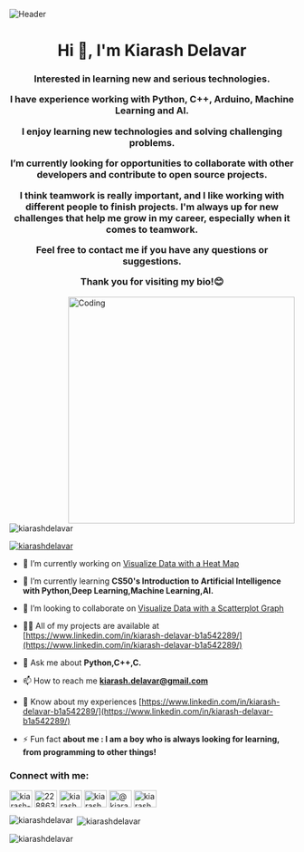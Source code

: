 ![Header](https://imgur.com/JGEmfZE.gif)
              
              

<h1 align="center">Hi 👋, I'm Kiarash Delavar</h1>

<h3 align="center">  
  Interested in learning new and serious technologies.
  
  I have experience working with Python, C++, Arduino, Machine Learning and AI. 
  
  I enjoy learning new technologies and solving challenging problems. 
  
  I’m currently looking for opportunities to collaborate with other developers and contribute to open source projects.

I think teamwork is really important, and I like working with different people to finish projects. I'm always up for new challenges that help me grow in my career, especially when it comes to teamwork.
  
  Feel free to contact me if you have any questions or suggestions. 
  
  Thank you for visiting my bio!😊</h3>
<img align="right" alt="Coding" width="400" src="https://mir-s3-cdn-cf.behance.net/project_modules/hd/06f21a161921919.63cd7887d0a70.gif">

<p align="left"> <img src="https://komarev.com/ghpvc/?username=kiarashdelavar&label=Profile%20views&color=0e75b6&style=flat" alt="kiarashdelavar" /> </p>
<p [![trophy](https://github-profile-trophy.vercel.app/?username=kiarashdelavar-ma&theme=onedark)](https://github.com/ryo-ma/github-profile-trophy)
<p align="left"> <a href="https://github.com/ryo-ma/github-profile-trophy"><img src="https://github-profile-trophy.vercel.app/?username=kiarashdelavar" alt="kiarashdelavar" /></a> </p>

- 🔭 I’m currently working on [Visualize Data with a Heat Map](https://www.freecodecamp.org/learn/data-visualization/data-visualization-projects/visualize-data-with-a-heat-map)

- 🌱 I’m currently learning **CS50's Introduction to Artificial Intelligence with Python,Deep Learning,Machine Learning,AI.**

- 👯 I’m looking to collaborate on [Visualize Data with a Scatterplot Graph](https://www.freecodecamp.org/learn/data-visualization/data-visualization-projects/visualize-data-with-a-scatterplot-graph)

- 👨‍💻 All of my projects are available at [https://www.linkedin.com/in/kiarash-delavar-b1a542289/](https://www.linkedin.com/in/kiarash-delavar-b1a542289/)

- 💬 Ask me about **Python,C++,C.**

- 📫 How to reach me **kiarash.delavar@gmail.com**

- 📄 Know about my experiences [https://www.linkedin.com/in/kiarash-delavar-b1a542289/](https://www.linkedin.com/in/kiarash-delavar-b1a542289/)

- ⚡ Fun fact **about me : I am a boy who   is always looking for learning, from programming to other things!**

<h3 align="left">Connect with me:</h3>
<p align="left">
<a href="https://linkedin.com/in/kiarash-delavar" target="blank"><img align="center" src="https://raw.githubusercontent.com/rahuldkjain/github-profile-readme-generator/master/src/images/icons/Social/linked-in-alt.svg" alt="kiarash-delavar" height="30" width="40" /></a>
<a href="https://stackoverflow.com/users/22886377" target="blank"><img align="center" src="https://raw.githubusercontent.com/rahuldkjain/github-profile-readme-generator/master/src/images/icons/Social/stack-overflow.svg" alt="22886377" height="30" width="40" /></a>
<a href="https://fb.com/kiarashdelavar" target="blank"><img align="center" src="https://raw.githubusercontent.com/rahuldkjain/github-profile-readme-generator/master/src/images/icons/Social/facebook.svg" alt="kiarashdelavar" height="30" width="40" /></a>
<a href="https://instagram.com/kiarashdelavar" target="blank"><img align="center" src="https://raw.githubusercontent.com/rahuldkjain/github-profile-readme-generator/master/src/images/icons/Social/instagram.svg" alt="kiarashdelavar" height="30" width="40" /></a>
<a href="https://medium.com/@kiarash.delavar" target="blank"><img align="center" src="https://raw.githubusercontent.com/rahuldkjain/github-profile-readme-generator/master/src/images/icons/Social/medium.svg" alt="@kiarash.delavar" height="30" width="40" /></a>
<a href="https://www.youtube.com/c/kiarash delavar" target="blank"><img align="center" src="https://raw.githubusercontent.com/rahuldkjain/github-profile-readme-generator/master/src/images/icons/Social/youtube.svg" alt="kiarash delavar" height="30" width="40" /></a>
</p>

              


<p><img align="left" src="https://github-readme-stats.vercel.app/api/top-langs?username=kiarashdelavar&show_icons=true&locale=en&layout=compact" alt="kiarashdelavar" /></p>

<p>&nbsp;<img align="center" src="https://github-readme-stats.vercel.app/api?username=kiarashdelavar&show_icons=true&locale=en" alt="kiarashdelavar" /></p>

<p><img align="center" src="https://github-readme-streak-stats.herokuapp.com/?user=kiarashdelavar&" alt="kiarashdelavar" /></p>
